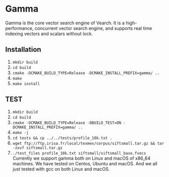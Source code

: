 # Gamma 
Gamma is the core vector search engine of Vearch. It is a high-performance, concurrent vector search engine, and supports real time indexing vectors and scalars without lock.

## Installation
1. `mkdir build`
2. `cd build`
3. `cmake -DCMAKE_BUILD_TYPE=Release -DCMAKE_INSTALL_PREFIX=gamma/ ..`
4. `make`
5. `make install`

## TEST
1. `mkdir build`
2. `cd build`
3. `cmake -DCMAKE_BUILD_TYPE=Release -DBUILD_TEST=ON -DCMAKE_INSTALL_PREFIX=gamma/ ..`
4. `make -j`
5. `cd tests && cp ../../tests/profile_10k.txt .`
6. `wget ftp://ftp.irisa.fr/local/texmex/corpus/siftsmall.tar.gz && tar -zxvf siftsmall.tar.gz`
7. `./test_files profile_10k.txt siftsmall/siftsmall_base.fvecs`
Currently we support gamma both on Linux and macOS of x86_64 machines. We have tested on Centos, Ubuntu and macOS. And we all just tested with gcc on both Linux and macOS.

